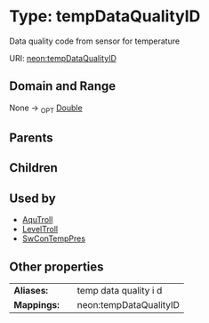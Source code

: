 
# Type: tempDataQualityID


Data quality code from sensor for temperature

URI: [neon:tempDataQualityID](https://data.neonscience.org/tempDataQualityID)


## Domain and Range

None ->  <sub>OPT</sub> [Double](types/Double.md)

## Parents


## Children


## Used by

 * [AquTroll](AquTroll.md)
 * [LevelTroll](LevelTroll.md)
 * [SwConTempPres](SwConTempPres.md)

## Other properties

|  |  |  |
| --- | --- | --- |
| **Aliases:** | | temp data quality i d |
| **Mappings:** | | neon:tempDataQualityID |

